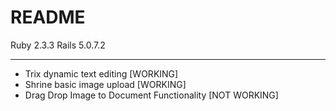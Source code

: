 # README

Ruby 2.3.3
Rails 5.0.7.2

---

* Trix dynamic text editing [WORKING]
* Shrine basic image upload [WORKING]
* Drag Drop Image to Document Functionality [NOT WORKING]
